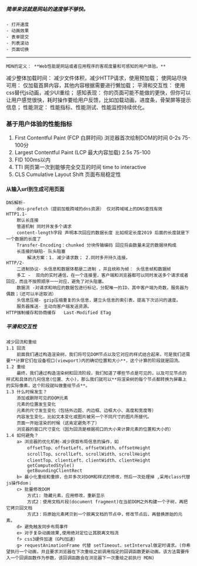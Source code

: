 ##### 简单来说就是网站的速度够不够快。
    - 打开速度
    - 动画效果
    - 表单提交
    - 列表滚动
    - 页面切换
---
    MDN的定义： **Web性能是网站或者应用程序的客观度量和可感知的用户体验。**
减少整体加载时间： 减少文件体积，减少HTTP请求，使用预加载；
使网站尽快可用： 仅加载首屏内容，其他内容根据需要进行懒加载；
平滑和交互性： 使用css替代js动画，减少UI重绘；
感知表现： 你的页面可能不能做的更快，但你可以让用户感觉很快，耗时操作要给用户反馈，比如加载动画，进度条，骨架屏等提示信息；
性能测定： 性能指标、性能测试、性能监控持续优化。

### 基于用户体验的性能指标

1. First Contentful Paint (FCP 白屏时间) 浏览器首次绘制DOM的时间
  0-2s 75-100分
2. Largest Contentful Paint (LCP 最大内容加载) 
    2.5s 75-100
3.  FID
   100ms以内  
4.  TTI 网页第一次到能够完全交互的时间 time to  interactive
5.  CLS  Cumulative Layout Shift 页面布局稳定性


#### 从输入url到生成可用页面
    DNS解析-
        dns-prefetch（提前加载跨域的dns资源） 仅对跨域域上的DNS查找有效
    HTTP1.1-
        默认长连接
        管道机制 同时并发多个请求
        content-length字段 声明本次回应的数据长度 比如规定长度2019 后面的长度就是下一个数据的长度了
        Transfer-Encoding：chunked 分块传输编码 回应将由数量未定的数据块构成
        长连接的缺陷- 队头阻塞
            解决方案：1. 减少请求数； 2.同时多开持久连接。
    HTTP/2-
        二进制协议- 头信息和数据体都是二进制 ，并且统称为帧： 头信息帧和数据帧
        多工 -  双向的实时通信，在一个连接里，客户端和浏览器都可以同时发送多个请求或者回应，而且不按照顺序一一对应，避免了对头阻塞。
        数据流 -对请求和响应的数据包进行标记，分配唯一的ID，其中客户端为奇数，服务器为偶数；（还可以半途取消）
        头信息压缩- gzip压缩重复的头信息，建立头信息的索引表，提高下次访问的速度。
        服务器推送- 主动向客户端发送资源。
    HTTP强制缓存和协商缓存   Last-Modified ETag    

##### 平滑和交互性
    减少回流和重绘
    1.1 回流
        前面我们通过构造渲染树，我们将可见DOM节点以及它对应的样式结合起来，可是我们还需要**计算它们在设备视口(viewport)内的确切位置和大小**，这个计算的阶段就是回流。
    1.2 重绘
        最终，我们通过构造渲染树和回流阶段，我们知道了哪些节点是可见的，以及可见节点的样式和具体的几何信息(位置、大小)，那么我们就可以**将渲染树的每个节点都转换为屏幕上的实际像素，这个阶段就叫做重绘节点**。
    1.3 什么时候发生？
        添加或删除可见的DOM元素
        元素的位置发生变化
        元素的尺寸发生变化（包括外边距、内边框、边框大小、高度和宽度等）
        内容发生变化，比如文本变化或图片被另一个不同尺寸的图片所替代。
        页面一开始渲染的时候（这肯定避免不了）
        浏览器的窗口尺寸变化（因为回流是根据视口的大小来计算元素的位置和大小的） 
    1.4 如何避免？
        a> 浏览器的优化机制-减少获取布局信息的操作，如
            offsetTop、offsetLeft、offsetWidth、offsetHeight
            scrollTop、scrollLeft、scrollWidth、scrollHeight
            clientTop、clientLeft、clientWidth、clientHeight
            getComputedStyle()
            getBoundingClientRect     
        b> 最小化重绘和重排，合并多次对DOM和样式的修改，然后一次处理掉 ,采用class代替js操作dom；
        c> 批量修改DOM
            方式1: 隐藏元素，应用修改，重新显示
            方式2：使用文档片段(document fragment)在当前DOM之外构建一个子树，再把它拷贝回文档
            方式3：将原始元素拷贝到一个脱离文档的节点中，修改节点后，再替换原始的元素。   
        d> 避免触发同步布局事件
        e> 对于复杂动画效果,使用绝对定位让其脱离文档流 
        f> css3硬件加速（GPU加速）
        g> requestAnimationFrame 代替 setTimeout、setInterval做定时请求。(你希望执行一个动画，并且要求浏览器在下次重绘之前调用指定的回调函数更新动画。该方法需要传入一个回调函数作为参数，该回调函数会在浏览器下一次重绘之前执行 MDN)